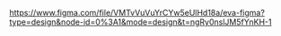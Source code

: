 https://www.figma.com/file/VMTvVuVuYrCYw5eUlHd18a/eva-figma?type=design&node-id=0%3A1&mode=design&t=ngRy0nslJM5fYnKH-1
